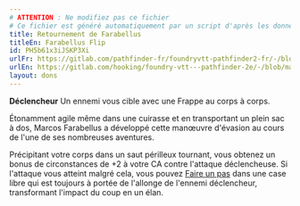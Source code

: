 ```yaml
---
# ATTENTION : Ne modifiez pas ce fichier
# Ce fichier est généré automatiquement par un script d'après les données du module Foundry VTT officiel et de sa traduction
title: Retournement de Farabellus
titleEn: Farabellus Flip
id: PH5b61x3iJSKP3Xi
urlFr: https://gitlab.com/pathfinder-fr/foundryvtt-pathfinder2-fr/-/blob/master/data/feats/PH5b61x3iJSKP3Xi.htm
urlEn: https://gitlab.com/hooking/foundry-vtt---pathfinder-2e/-/blob/master/packs/data/feats.db/farabellus-flip.json
layout: dons
---
```

**Déclencheur** Un ennemi vous cible avec une Frappe au corps à corps.

Étonamment agile même dans une cuirasse et en transportant un plein sac à dos, Marcos Farabellus a développé cette manœuvre d'évasion au cours de l'une de ses nombreuses aventures.

Précipitant votre corps dans un saut périlleux tournant, vous obtenez un bonus de circonstances de +2 à votre CA contre l'attaque déclencheuse. Si l'attaque vous atteint malgré cela, vous pouvez [Faire un pas](../actions/faire-un-pas.md) dans une case libre qui est toujours à portée de l'allonge de l'ennemi déclencheur, transformant l'impact du coup en un élan.
